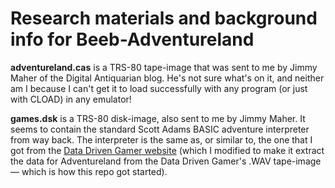 # Research materials and background info for Beeb-Adventureland

**adventureland.cas** is a TRS-80 tape-image that was sent to me by Jimmy Maher of the Digital Antiquarian blog. He's not sure what's on it, and neither am I because I can't get it to load successfully with any program (or just with CLOAD) in any emulator!

**games.dsk** is a TRS-80 disk-image, also sent to me by Jimmy Maher. It seems to contain the standard Scott Adams BASIC adventure interpreter from way back. The interpreter is the same as, or similar to, the one that I got from the [Data Driven Gamer website](http://datadrivengamer.blogspot.com/2018/11/adventureland-introduction-to-trs-80.html) (which I modified to make it extract the data for Adventureland from the Data Driven Gamer's .WAV tape-image — which is how this repo got started).
